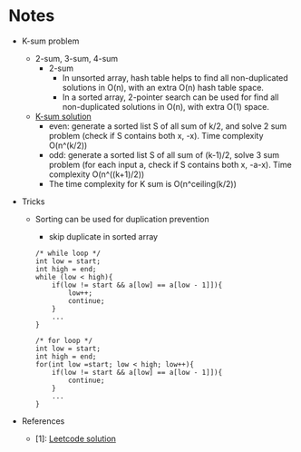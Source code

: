 # Notes

* K-sum problem
    * 2-sum, 3-sum, 4-sum
        * 2-sum
            * In unsorted array, hash table helps to find all non-duplicated solutions in O(n), with an extra O(n) hash table space.
            * In a sorted array, 2-pointer search can be used for find all non-duplicated solutions in O(n), with extra O(1) space.
    * [K-sum solution](https://cs.stackexchange.com/questions/2973/generalised-3sum-k-sum-problem)
        * even: generate a sorted list S of all sum of k/2, and solve 2 sum problem (check if S contains both x, -x). Time complexity O(n^(k/2))
        * odd: generate a sorted list S of all sum of (k-1)/2, solve 3 sum problem (for each input a, check if S contains both x, -a-x). Time complexity O(n^((k+1)/2))
        * The time complexity for K sum is O(n^ceiling(k/2))


* Tricks
    * Sorting can be used for duplication prevention
        * skip duplicate in sorted array
        
        ~~~
        /* while loop */
        int low = start;
        int high = end;
        while (low < high){
        	if(low != start && a[low] == a[low - 1]]){
        		low++;
        		continue;
        	}
        	...
        }
        
        /* for loop */
        int low = start;
        int high = end;
        for(int low =start; low < high; low++){
        	if(low != start && a[low] == a[low - 1]]){
        		continue;
        	}
        	...
        }
        ~~~

        
* References
	* [1]: [Leetcode solution](https://www.sigmainfy.com/blog/leetcode-handbook-all-problem-solution-index.html)